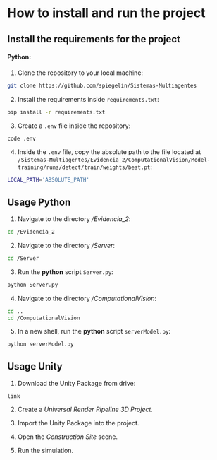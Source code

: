 # How to install and run the project
## Install the requirements for the project
#### Python:
1. Clone the repository to your local machine:
```bash
git clone https://github.com/spiegelin/Sistemas-Multiagentes
```

2. Install the requirements inside `requirements.txt`:
```bash
pip install -r requirements.txt
```

3. Create a `.env` file inside the repository:
```bash
code .env
```

4. Inside the `.env` file, copy the absolute path to the file located at `/Sistemas-Multiagentes/Evidencia_2/ComputationalVision/Model-training/runs/detect/train/weights/best.pt`:
```bash
LOCAL_PATH='ABSOLUTE_PATH'
```

## Usage Python
1. Navigate to the directory */Evidencia_2*:
```bash
cd /Evidencia_2
```
2. Navigate to the directory */Server*:
```bash
cd /Server
```

3. Run the **python** script `Server.py`:
```bash
python Server.py
```

4. Navigate to the directory */ComputationalVision*:
```bash
cd ..
cd /ComputationalVision
```

5. In a new shell, run the **python** script `serverModel.py`:
```bash
python serverModel.py
```

## Usage Unity
1. Download the Unity Package from drive:
```
link
```
2. Create a *Universal Render Pipeline 3D Project.*

3. Import the Unity Package into the project.

4. Open the *Construction Site* scene.

5. Run the simulation.